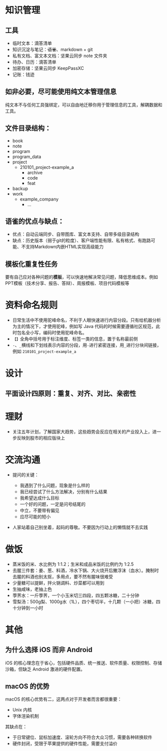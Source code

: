 # 知识管理

## 工具
- 临时文本：滴答清单
- 知识沉淀与笔记：~~语雀~~、markdown + git
- 私有文档、富文本文档：坚果云同步 note 文件夹
- 待办、日历：滴答清单
- 加密存储：坚果云同步 KeepPassXC
- 记账：钱迹

## 如非必要，尽可能使用纯文本管理信息

纯文本不与任何工具强绑定，可以自由地迁移你用于管理信息的工具，解耦数据和工具。

## 文件目录结构：
 - book
 - note
 - program
 - program_data
 - project
    - 210101_project-example_a
      - archive
      - code
      - feat
 - backup
 - work
    - example_company
       - ...
  
## 语雀的优点与缺点：
- 优点：自动云端同步、自带图库、富文本支持、自带多级目录结构
- 缺点：历史版本（弱于git的粒度）、客户端性能有限、私有格式、有跑路可能、不支持Markdown内嵌HTML实现高级能力

## 模板化重复性任务
要有自己应对各种问题的**模板**，可以快速地解决常见问题，降低思维成本。例如PPT模板（技术分享、报告、答辩）、周报模板、项目代码模板等

# 资料命名规则
- 日常生活中不使用驼峰命名，不利于人眼快速进行内容分段。只有给机器分析为主的情况下，才使用驼峰，例如写 Java 代码的时候需要遵循社区规范，此时包名全小写，编码时使用驼峰命名。
- `【】`全角中括号用于标注维度、标签一类的信息，置于名称最前侧
- `-`、`_`横线和下划线表示内容的分段，用`-`进行紧密连接，用`_`进行分块间链接，例如 `210101_project-example_a`

# 设计

## 平面设计四原则：重复、对齐、对比、亲密性

# 理财

- 关注五年计划，了解国家大趋势，这些趋势会反应在相关的产业投入上，进一步反映到股市的相应版块上


# 交流沟通

- 提问的关键：
   - 我遇到了什么问题，现象是什么样的
   - 我已经尝试了什么方法解决，分别有什么结果
   - 我希望达成什么目标
   - 一个好的问题，一定是问号结尾的
   - 中立，不要带有偏见
   - 应尽可能的短小
  
- 人家站着自己别坐着，起码的尊敬。不要因为行动上的懒惰就不去实践


# 做饭

- 蒸米饭的米、水比例为 1:1.2；生米和成品米饭的比例约为 1:2.5
- 去腥三件套：姜、葱、料酒，冷水下锅、大火烧开后撇浮沫（血水）。腌制时去腥的料酒也别太抠，多用点，要不然有腥味很难受
- 少量糖可以提鲜，拌火锅调料、炒菜都可以用到
- 生抽咸味，老抽上色
- 荸荠水：一斤荸荠，一个小玉米切三四段，四五颗冰糖，二十分钟
- 雪梨汤：500g梨、1000g水（1L），四个枣切半，十几颗（一小把）冰糖，四十分钟到一小时

# 其他

## 为什么选择 iOS 而非 Android

iOS 的核心理念在于省心，包括硬件品质、统一推送、软件质量、权限控制、存储沙箱，但缺乏 Android 激进的硬件配置。

## macOS 的优势

macOS 的核心优势有二，这两点对于开发者而言都很重要：
- Unix 内核 
- 字体渲染机制

其缺点在：
- 于日常键位、鼠标加速度、滚轮方向不符合大众习惯，需要各种转换软件
- 硬件封闭，受限于苹果提供的硬件性能，需要支付溢价
